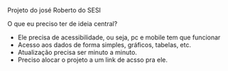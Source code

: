 Projeto do josé Roberto do SESI

O que eu preciso ter de ideia central?
  - Ele precisa de acessibilidade, ou seja, pc e mobile tem que funcionar
  - Acesso aos dados de forma simples, gráficos, tabelas, etc.
  - Atualização precisa ser minuto a minuto.
  - Preciso alocar o projeto a um link de acsso pra ele.

